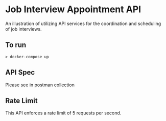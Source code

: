 # Job Interview Appointment API

An illustration of utilizing API services for the coordination and scheduling of job interviews.

## To run 
```
> docker-compose up
```

## API Spec

Please see in postman collection

## Rate Limit
This API enforces a rate limit of 5 requests per second.